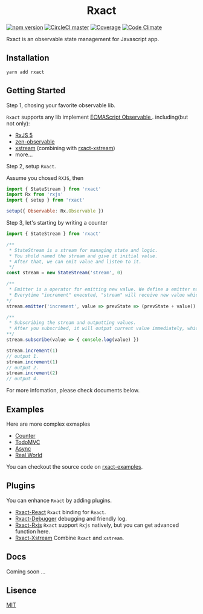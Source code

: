 <h1 align="center">Rxact</h1>

[![npm version](https://img.shields.io/npm/v/rxact.svg?style=flat-square)](https://www.npmjs.com/package/rxact)
[![CircleCI master](https://img.shields.io/circleci/project/github/Darmody/rxact/master.svg?style=flat-square)](https://circleci.com/gh/Darmody/rxact/tree/master)
[![Coverage](https://codeclimate.com/github/Darmody/rxact/badges/coverage.svg)](https://codeclimate.com/github/Darmody/rxact)
[![Code Climate](https://codeclimate.com/github/Darmody/rxact/badges/gpa.svg)](https://codeclimate.com/github/Darmody/rxact)

Rxact is an observable state management for Javascript app.

## Installation

```
yarn add rxact
```

## Getting Started

Step 1, chosing your favorite observable lib.

`Rxact` supports any lib implement [ECMAScript Observable ](https://github.com/tc39/proposal-observable).
including(but not only):
* [RxJS 5](https://github.com/ReactiveX/rxjs)
* [zen-observable](https://github.com/zenparsing/zen-observable)
* [xstream](https://github.com/staltz/xstream) (combining with [rxact-xstream](https://github.com/Darmody/rxact-xstream))
* more...

Step 2, setup `Rxact`.

Assume you chosed `RXJS`, then

```javascript
import { StateStream } from 'rxact'
import Rx from 'rxjs'
import { setup } from 'rxact'

setup({ Observable: Rx.Observable })
```

Step 3, let's starting by writing a counter

```javascript
import { StateStream } from 'rxact'

/**
 * StateStream is a stream for managing state and logic.
 * You shold named the stream and give it initial value.
 * After that, we can emit value and listen to it.
 */
const stream = new StateStream('stream', 0)

/**
 * Emitter is a operator for emitting new value. We define a emitter named "increment" here.
 * Everytime "increment" executed, "stream" will receive new value which equal to previous value plus input value.
*/
stream.emitter('increment', value => prevState => (prevState + value))

/**
 * Subscribing the stream and outputting values.
 * After you subscribed, it will output current value immediately, which means initial value here.
**/
stream.subscribe(value => { console.log(value) })

stream.increment(1)
// output 1.
stream.increment(1)
// output 2.
stream.increment(2)
// output 4.
```

For more infomation, please check documents below.

## Examples

Here are more complex exmaples

* [Counter](https://darmody.github.io/rxact-examples/counter)
* [TodoMVC](https://darmody.github.io/rxact-examples/todomvc)
* [Async](https://darmody.github.io/rxact-examples/async)
* [Real World](https://darmody.github.io/rxact-examples/real-world)

You can checkout the source code on [rxact-examples](https://github.com/darmody/rxact-examples).

## Plugins

You can enhance `Rxact` by adding plugins.
* [Rxact-React](https://github.com/Darmody/rxact-react) `Rxact` binding for `React`.
* [Rxact-Debugger](https://github.com/Darmody/rxact-debugger) debugging and friendly log.
* [Rxact-Rxjs](https://github.com/Darmody/rxact-rxjs) `Rxact` support `Rxjs` natively, but you can get advanced function here.
* [Rxact-Xstream](https://github.com/Darmody/rxact-xstream) Combine `Rxact` and `xstream`.

## Docs

Coming soon ...

## Lisence

[MIT](https://github.com/darmody/rxact/blob/master/LICENSE)
